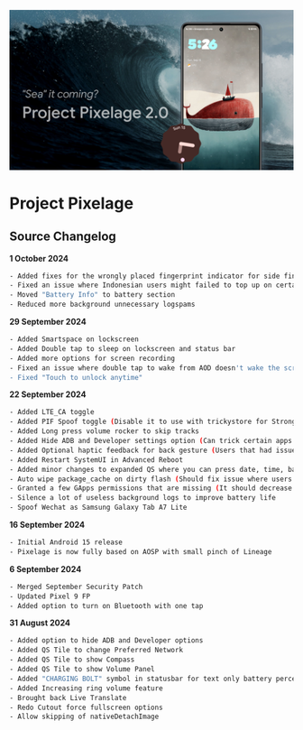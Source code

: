 <p align="center">
<img src="https://github.com/ProjectPixelage/pixelage_changelog/raw/15/pixelage_a15.png" >
</p>





# Project Pixelage #


## **Source Changelog** ##

**1 October 2024**

```bash
- Added fixes for the wrongly placed fingerprint indicator for side fingerprint devices
- Fixed an issue where Indonesian users might failed to top up on certain apps like BCA using NFC
- Moved "Battery Info" to battery section
- Reduced more background unnecessary logspams
```

**29 September 2024**

```bash
- Added Smartspace on lockscreen
- Added Double tap to sleep on lockscreen and status bar
- Added more options for screen recording
- Fixed an issue where double tap to wake from AOD doesn't wake the screen
- Fixed "Touch to unlock anytime"

```

**22 September 2024**

```bash
- Added LTE_CA toggle
- Added PIF Spoof toggle (Disable it to use with trickystore for Strong Integrity)
- Added Long press volume rocker to skip tracks
- Added Hide ADB and Developer settings option (Can trick certain apps that detects developer options)
- Added Optional haptic feedback for back gesture (Users that had issue with haptics with back gesture can enable this option)
- Added Restart SystemUI in Advanced Reboot
- Added minor changes to expanded QS where you can press date, time, battery, carrier text will opens up the respectively section
- Auto wipe package_cache on dirty flash (Should fix issue where users might faced weird setting overlapping texts after they done dirty flash)
- Granted a few GApps permissions that are missing (It should decrease amount of apps screaming in background about missing permissions)
- Silence a lot of useless background logs to improve battery life
- Spoof Wechat as Samsung Galaxy Tab A7 Lite
```

**16 September 2024**

```bash
- Initial Android 15 release
- Pixelage is now fully based on AOSP with small pinch of Lineage
```

**6 September 2024**

```bash
- Merged September Security Patch
- Updated Pixel 9 FP
- Added option to turn on Bluetooth with one tap
```

**31 August 2024**

```bash
- Added option to hide ADB and Developer options
- Added QS Tile to change Preferred Network
- Added QS Tile to show Compass
- Added QS Tile to show Volume Panel
- Added "CHARGING BOLT" symbol in statusbar for text only battery percentage while charging
- Added Increasing ring volume feature
- Brought back Live Translate
- Redo Cutout force fullscreen options
- Allow skipping of nativeDetachImage
```
